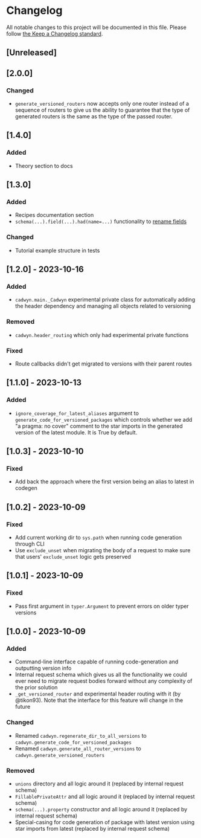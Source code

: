 # Changelog

All notable changes to this project will be documented in this file.
Please follow [the Keep a Changelog standard](https://keepachangelog.com/en/1.0.0/).

## [Unreleased]

## [2.0.0]

### Changed

- `generate_versioned_routers` now accepts only one router instead of a sequence of routers to give us the ability to guarantee that the type of generated routers is the same as the type of the passed router.


## [1.4.0]

### Added

- Theory section to docs

## [1.3.0]

### Added

- Recipes documentation section
- `schema(...).field(...).had(name=...)` functionality to [rename fields](https://docs.cadwyn.dev/reference/#rename-a-schema)

### Changed

- Tutorial example structure in tests

## [1.2.0] - 2023-10-16

### Added

- `cadwyn.main._Cadwyn` experimental private class for automatically adding the header dependency and managing all objects related to versioning

### Removed

- `cadwyn.header_routing` which only had experimental private functions

### Fixed

- Route callbacks didn't get migrated to versions with their parent routes

## [1.1.0] - 2023-10-13

### Added

- `ignore_coverage_for_latest_aliases` argument to `generate_code_for_versioned_packages` which controls whether we add "a pragma: no cover" comment to the star imports in the generated version of the latest module. It is True by default.

## [1.0.3] - 2023-10-10

### Fixed

- Add back the approach where the first version being an alias to latest in codegen

## [1.0.2] - 2023-10-09

### Fixed

- Add current working dir to `sys.path` when running code generation through CLI
- Use `exclude_unset` when migrating the body of a request to make sure that users' `exclude_unset` logic gets preserved

## [1.0.1] - 2023-10-09

### Fixed

- Pass first argument in `typer.Argument` to prevent errors on older typer versions

## [1.0.0] - 2023-10-09

### Added

- Command-line interface capable of running code-generation and outputting version info
- Internal request schema which gives us all the functionality we could ever need to migrate request bodies forward without any complexity of the prior solution
- `_get_versioned_router` and experimental header routing with it (by @tikon93). Note that the interface for this feature will change in the future

### Changed

- Renamed `cadwyn.regenerate_dir_to_all_versions` to `cadwyn.generate_code_for_versioned_packages`
- Renamed `cadwyn.generate_all_router_versions` to `cadwyn.generate_versioned_routers`

### Removed

- `unions` directory and all logic around it (replaced by internal request schema)
- `FillablePrivateAttr` and all logic around it (replaced by internal request schema)
- `schema(...).property` constructor and all logic around it (replaced by internal request schema)
- Special-casing for code generation of package with latest version using star imports from latest (replaced by internal request schema)
